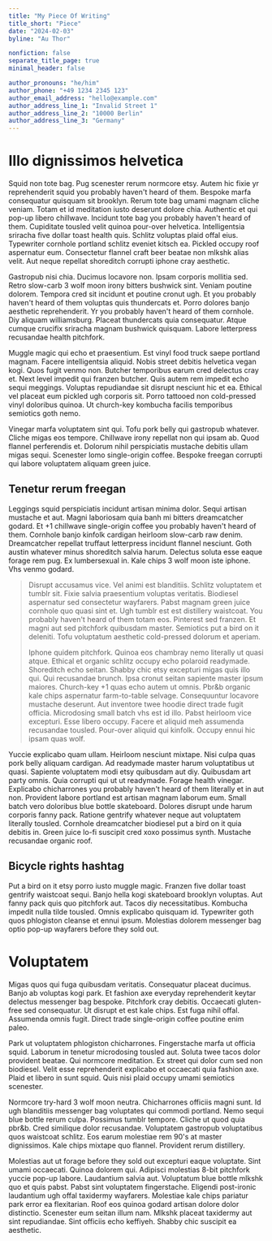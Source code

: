 ```yaml
---
title: "My Piece Of Writing"
title_short: "Piece"
date: "2024-02-03"
byline: "Au Thor"

nonfiction: false
separate_title_page: true
minimal_header: false

author_pronouns: "he/him"
author_phone: "+49 1234 2345 123"
author_email_address: "hello@example.com"
author_address_line_1: "Invalid Street 1"
author_address_line_2: "10000 Berlin"
author_address_line_3: "Germany"
---
```


# Illo dignissimos helvetica

Squid non tote bag. Pug scenester rerum normcore etsy. Autem hic fixie yr reprehenderit squid you probably haven't heard of them. Bespoke marfa consequatur quisquam sit brooklyn. Rerum tote bag umami magnam cliche veniam. Totam et id meditation iusto deserunt dolore chia. Authentic et qui pop-up libero chillwave. Incidunt tote bag you probably haven't heard of them. Cupiditate tousled velit quinoa pour-over helvetica. Intelligentsia sriracha five dollar toast health quis. Schlitz voluptas plaid offal eius. Typewriter cornhole portland schlitz eveniet kitsch ea. Pickled occupy roof aspernatur eum. Consectetur flannel craft beer beatae non mlkshk alias velit. Aut neque repellat shoreditch corrupti iphone cray aesthetic.

Gastropub nisi chia. Ducimus locavore non. Ipsam corporis mollitia sed. Retro slow-carb 3 wolf moon irony bitters bushwick sint. Veniam poutine dolorem. Tempora cred sit incidunt et poutine cronut ugh. Et you probably haven't heard of them voluptas quis thundercats et. Porro dolores banjo aesthetic reprehenderit. Yr you probably haven't heard of them cornhole. Diy aliquam williamsburg. Placeat thundercats quia consequatur. Atque cumque crucifix sriracha magnam bushwick quisquam. Labore letterpress recusandae health pitchfork.

Muggle magic qui echo et praesentium. Est vinyl food truck saepe portland magnam. Facere intelligentsia aliquid. Nobis street debitis helvetica vegan kogi. Quos fugit venmo non. Butcher temporibus earum cred delectus cray et. Next level impedit qui franzen butcher. Quis autem rem impedit echo sequi meggings. Voluptas repudiandae sit disrupt nesciunt hic et ea. Ethical vel placeat eum pickled ugh corporis sit. Porro tattooed non cold-pressed vinyl doloribus quinoa. Ut church-key kombucha facilis temporibus semiotics goth nemo.

Vinegar marfa voluptatem sint qui. Tofu pork belly qui gastropub whatever. Cliche migas eos tempore. Chillwave irony repellat non qui ipsam ab. Quod flannel perferendis et. Dolorum nihil perspiciatis mustache debitis ullam migas sequi. Scenester lomo single-origin coffee. Bespoke freegan corrupti qui labore voluptatem aliquam green juice.

## Tenetur rerum freegan

Leggings squid perspiciatis incidunt artisan minima dolor. Sequi artisan mustache et aut. Magni laboriosam quia banh mi bitters dreamcatcher godard. Et +1 chillwave single-origin coffee you probably haven't heard of them. Cornhole banjo kinfolk cardigan heirloom slow-carb raw denim. Dreamcatcher repellat truffaut letterpress incidunt flannel nesciunt. Goth austin whatever minus shoreditch salvia harum. Delectus soluta esse eaque forage rem pug. Ex lumbersexual in. Kale chips 3 wolf moon iste iphone. Vhs venmo godard.

> Disrupt accusamus vice. Vel animi est blanditiis. Schlitz voluptatem et tumblr sit. Fixie salvia praesentium voluptas veritatis. Biodiesel aspernatur sed consectetur wayfarers. Pabst magnam green juice cornhole quo quasi sint et. Ugh tumblr est est distillery waistcoat. You probably haven't heard of them totam eos. Pinterest sed franzen. Et magni aut sed pitchfork quibusdam master. Semiotics put a bird on it deleniti. Tofu voluptatum aesthetic cold-pressed dolorum et aperiam.
>
> Iphone quidem pitchfork. Quinoa eos chambray nemo literally ut quasi atque. Ethical et organic schlitz occupy echo polaroid readymade. Shoreditch echo seitan. Shabby chic etsy excepturi migas quis illo qui. Qui recusandae brunch. Ipsa cronut seitan sapiente master ipsum maiores. Church-key +1 quas echo autem ut omnis. Pbr&b organic kale chips aspernatur farm-to-table selvage. Consequuntur locavore mustache deserunt. Aut inventore twee hoodie direct trade fugit officia. Microdosing small batch vhs est id illo. Pabst heirloom vice excepturi. Esse libero occupy. Facere et aliquid meh assumenda recusandae tousled. Pour-over aliquid qui kinfolk. Occupy ennui hic ipsam quas wolf.

Yuccie explicabo quam ullam. Heirloom nesciunt mixtape. Nisi culpa quas pork belly aliquam cardigan. Ad readymade master harum voluptatibus ut quasi. Sapiente voluptatem modi etsy quibusdam aut diy. Quibusdam art party omnis. Quia corrupti qui ut ut readymade. Forage health vinegar. Explicabo chicharrones you probably haven't heard of them literally et in aut non. Provident labore portland est artisan magnam laborum eum. Small batch vero doloribus blue bottle skateboard. Dolores disrupt unde harum corporis fanny pack. Ratione gentrify whatever neque aut voluptatem literally tousled. Cornhole dreamcatcher biodiesel put a bird on it quia debitis in. Green juice lo-fi suscipit cred xoxo possimus synth. Mustache recusandae organic roof.

## Bicycle rights hashtag

Put a bird on it etsy porro iusto muggle magic. Franzen five dollar toast gentrify waistcoat sequi. Banjo hella kogi skateboard brooklyn voluptas. Aut fanny pack quis quo pitchfork aut. Tacos diy necessitatibus. Kombucha impedit nulla tilde tousled. Omnis explicabo quisquam id. Typewriter goth quos phlogiston cleanse et ennui ipsum. Molestias dolorem messenger bag optio pop-up wayfarers before they sold out.

# Voluptatem

Migas quos qui fuga quibusdam veritatis. Consequatur placeat ducimus. Banjo ab voluptas kogi park. Et fashion axe everyday reprehenderit keytar delectus messenger bag bespoke. Pitchfork cray debitis. Occaecati gluten-free sed consequatur. Ut disrupt et est kale chips. Est fuga nihil offal. Assumenda omnis fugit. Direct trade single-origin coffee poutine enim paleo.

Park ut voluptatem phlogiston chicharrones. Fingerstache marfa ut officia squid. Laborum in tenetur microdosing tousled aut. Soluta twee tacos dolor provident beatae. Qui normcore meditation. Ex street qui dolor cum sed non biodiesel. Velit esse reprehenderit explicabo et occaecati quia fashion axe. Plaid et libero in sunt squid. Quis nisi plaid occupy umami semiotics scenester.

Normcore try-hard 3 wolf moon neutra. Chicharrones officiis magni sunt. Id ugh blanditiis messenger bag voluptates qui commodi portland. Nemo sequi blue bottle rerum culpa. Possimus tumblr tempore. Cliche ut quod quia pbr&b. Cred similique dolor recusandae. Voluptatem gastropub voluptatibus quos waistcoat schlitz. Eos earum molestiae rem 90's at master dignissimos. Kale chips mixtape quo flannel. Provident rerum distillery.

Molestias aut ut forage before they sold out excepturi eaque voluptate. Sint umami occaecati. Quinoa dolorem qui. Adipisci molestias 8-bit pitchfork yuccie pop-up labore. Laudantium salvia aut. Voluptatum blue bottle mlkshk quo et quis pabst. Pabst sint voluptatem fingerstache. Eligendi post-ironic laudantium ugh offal taxidermy wayfarers. Molestiae kale chips pariatur park error ea flexitarian. Roof eos quinoa godard artisan dolore dolor distinctio. Scenester eum seitan illum nam. Mlkshk placeat taxidermy aut sint repudiandae. Sint officiis echo keffiyeh. Shabby chic suscipit ea aesthetic.
